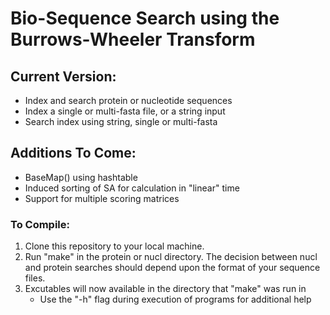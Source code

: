 # Bio-Sequence Search using the Burrows-Wheeler Transform

## Current Version:
 - Index and search protein or nucleotide sequences
 - Index a single or multi-fasta file, or a string input
 - Search index using string, single or multi-fasta

## Additions To Come:
 - BaseMap() using hashtable
 - Induced sorting of SA for calculation in "linear" time
 - Support for multiple scoring matrices

### To Compile:
 1. Clone this repository to your local machine.
 2. Run "make" in the protein or nucl directory. The decision between nucl and protein searches should depend upon the format of your sequence files.
 3. Excutables will now available in the directory that "make" was run in
    - Use the "-h" flag during execution of programs for additional help
